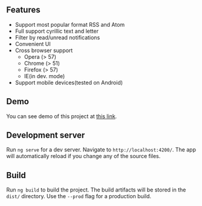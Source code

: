 ## Features

* Support most popular format RSS and Atom
* Full support cyrillic text and letter 
* Filter by read/unread notifications
* Convenient UI
* Cross browser support
    * Opera (> 57)
    * Chrome (> 51)
    * Firefox (> 57)
    * IE(in dev. mode)
* Support mobile devices(tested on Android)

## Demo

You can see demo of this project at [this link](http://crpgenius.000webhostapp.com/).

## Development server

Run `ng serve` for a dev server. Navigate to `http://localhost:4200/`. The app will automatically reload if you change any of the source files.


## Build

Run `ng build` to build the project. The build artifacts will be stored in the `dist/` directory. Use the `--prod` flag for a production build.

